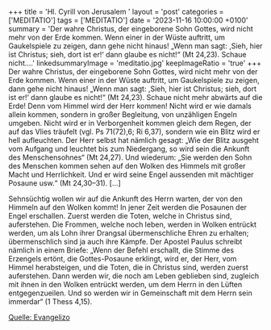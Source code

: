 +++
title = 'Hl. Cyrill von Jerusalem  '
layout = 'post'
categories = ['MEDITATIO']
tags = ['MEDITATIO']
date = '2023-11-16 10:00:00 +0100'
summary = 'Der wahre Christus, der eingeborene Sohn Gottes, wird nicht mehr von der Erde kommen. Wenn einer in der Wüste auftritt, um Gaukelspiele zu zeigen, dann gehe nicht hinaus! „Wenn man sagt: ,Sieh, hier ist Christus; sieh, dort ist er!‘ dann glaube es nicht!“ (Mt 24,23). Schaue nicht....'
linkedsummaryImage = 'meditatio.jpg'
keepImageRatio = 'true'
+++
Der wahre Christus, der eingeborene Sohn Gottes, wird nicht mehr von der Erde kommen. Wenn einer in der Wüste auftritt, um Gaukelspiele zu zeigen, dann gehe nicht hinaus! „Wenn man sagt: ,Sieh, hier ist Christus; sieh, dort ist er!‘ dann glaube es nicht!“ (Mt 24,23). Schaue nicht mehr abwärts auf die Erde! Denn vom Himmel wird der Herr kommen! Nicht wird er wie damals allein kommen, sondern in großer Begleitung, von unzähligen Engeln umgeben.<!--more--> Nicht wird er in Verborgenheit kommen gleich dem Regen, der auf das Vlies träufelt (vgl. Ps 71(72),6; Ri 6,37), sondern wie ein Blitz wird er hell aufleuchten. Der Herr selbst hat nämlich gesagt: „Wie der Blitz ausgeht vom Aufgang und leuchtet bis zum Niedergang, so wird sein die Ankunft des Menschensohnes“ (Mt 24,27). Und wiederum: „Sie werden den Sohn des Menschen kommen sehen auf den Wolken des Himmels mit großer Macht und Herrlichkeit. Und er wird seine Engel aussenden mit mächtiger Posaune usw.“ (Mt 24,30–31). […]

Sehnsüchtig wollen wir auf die Ankunft des Herrn warten, der von den Himmeln auf den Wolken kommt! In jener Zeit werden die Posaunen der Engel erschallen. Zuerst werden die Toten, welche in Christus sind, auferstehen. Die Frommen, welche noch leben, werden in Wolken entrückt werden, um als Lohn ihrer Drangsal übermenschliche Ehren zu erhalten; übermenschlich sind ja auch ihre Kämpfe. Der Apostel Paulus schreibt nämlich in einem Briefe: „Wenn der Befehl erschallt, die Stimme des Erzengels ertönt, die Gottes-Posaune erklingt, wird er, der Herr, vom Himmel herabsteigen, und die Toten, die in Christus sind, werden zuerst auferstehen. Dann werden wir, die noch am Leben geblieben sind, zugleich mit ihnen in den Wolken entrückt werden, um dem Herrn in den Lüften entgegenzueilen. Und so werden wir in Gemeinschaft mit dem Herrn sein immerdar“ (1 Thess 4,15).



[Quelle: Evangelizo](https://evangeliumtagfuertag.org/DE/gospel)
